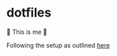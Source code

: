 # dotfiles
:dna: This is me :dna:


Following the setup as outlined [here](https://www.atlassian.com/git/tutorials/dotfiles)
